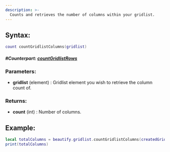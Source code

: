 ```yaml
---
description: >-
  Counts and retrieves the number of columns within your gridlist.
---
```


## **Syntax:**

```lua
count countGridlistColumns(gridlist)
```

#### _**\#Counterpart:**_ [_**countGridlistRows**_](countgridlistrows)

### **Parameters:**

* **gridlist** \(element\) : Gridlist element you wish to retrieve the column count of.

### **Returns:**

* **count** \(int\) : Number of columns.

## **Example:**

```lua
local totalColumns = beautify.gridlist.countGridlistColumns(createdGridlist)
print(totalColumns)
```